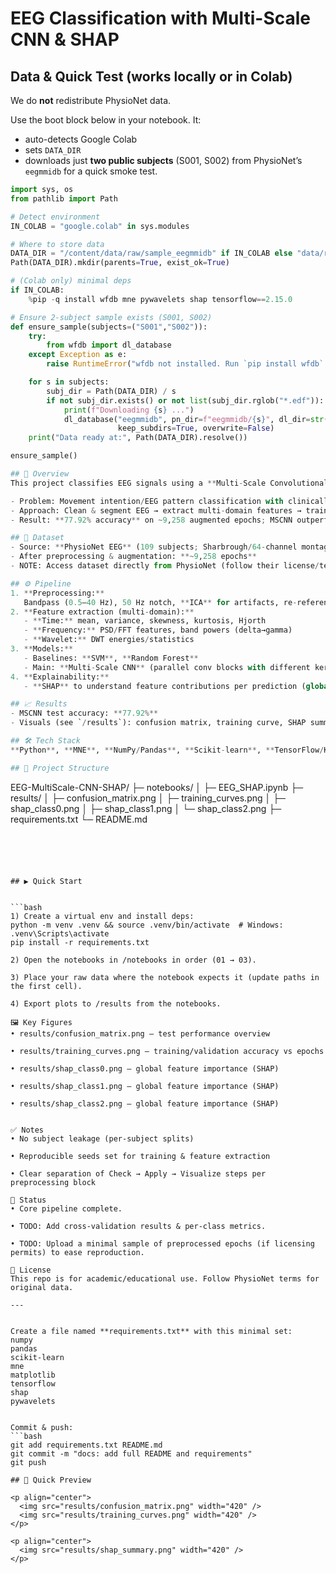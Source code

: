# EEG Classification with Multi-Scale CNN & SHAP

## Data & Quick Test (works locally or in Colab)

We do **not** redistribute PhysioNet data.

Use the boot block below in your notebook. It:
- auto-detects Google Colab
- sets `DATA_DIR`
- downloads just **two public subjects** (S001, S002) from PhysioNet’s `eegmmidb` for a quick smoke test.

```python
import sys, os
from pathlib import Path

# Detect environment
IN_COLAB = "google.colab" in sys.modules

# Where to store data
DATA_DIR = "/content/data/raw/sample_eegmmidb" if IN_COLAB else "data/raw/sample_eegmmidb"
Path(DATA_DIR).mkdir(parents=True, exist_ok=True)

# (Colab only) minimal deps
if IN_COLAB:
    %pip -q install wfdb mne pywavelets shap tensorflow==2.15.0

# Ensure 2-subject sample exists (S001, S002)
def ensure_sample(subjects=("S001","S002")):
    try:
        from wfdb import dl_database
    except Exception as e:
        raise RuntimeError("wfdb not installed. Run `pip install wfdb` or install requirements.") from e

    for s in subjects:
        subj_dir = Path(DATA_DIR) / s
        if not subj_dir.exists() or not list(subj_dir.rglob("*.edf")):
            print(f"Downloading {s} ...")
            dl_database("eegmmidb", pn_dir=f"eegmmidb/{s}", dl_dir=str(subj_dir),
                        keep_subdirs=True, overwrite=False)
    print("Data ready at:", Path(DATA_DIR).resolve())

ensure_sample()

## 📌 Overview
This project classifies EEG signals using a **Multi-Scale Convolutional Neural Network (MSCNN)** and explains predictions with **SHAP** for transparency in healthcare use cases.

- Problem: Movement intention/EEG pattern classification with clinically useful explanations  
- Approach: Clean & segment EEG → extract multi-domain features → train MSCNN → interpret with SHAP  
- Result: **77.92% accuracy** on ~9,258 augmented epochs; MSCNN outperformed SVM/RF baselines by **6–10%**

## 🧠 Dataset
- Source: **PhysioNet EEG** (109 subjects; Sharbrough/64-channel montage)  
- After preprocessing & augmentation: **~9,258 epochs**  
- NOTE: Access dataset directly from PhysioNet (follow their license/terms)

## ⚙️ Pipeline
1. **Preprocessing:**  
   Bandpass (0.5–40 Hz), 50 Hz notch, **ICA** for artifacts, re-referencing, epoching  
2. **Feature extraction (multi-domain):**  
   - **Time:** mean, variance, skewness, kurtosis, Hjorth  
   - **Frequency:** PSD/FFT features, band powers (delta→gamma)  
   - **Wavelet:** DWT energies/statistics  
3. **Models:**  
   - Baselines: **SVM**, **Random Forest**  
   - Main: **Multi-Scale CNN** (parallel conv blocks with different kernel sizes; GAP + dense head)  
4. **Explainability:**  
   - **SHAP** to understand feature contributions per prediction (global + local)

## 📈 Results
- MSCNN test accuracy: **77.92%**  
- Visuals (see `/results`): confusion matrix, training curve, SHAP summary

## 🛠 Tech Stack
**Python**, **MNE**, **NumPy/Pandas**, **Scikit-learn**, **TensorFlow/Keras**, **SHAP**, **Matplotlib**

## 📂 Project Structure
```
EEG-MultiScale-CNN-SHAP/
├─ notebooks/
│  ├─ EEG_SHAP.ipynb
├─ results/
│  ├─ confusion_matrix.png
│  ├─ training_curves.png
│  ├─ shap_class0.png
│  ├─ shap_class1.png
│  └─ shap_class2.png
├─ requirements.txt
└─ README.md
```





## ▶️ Quick Start


```bash
1) Create a virtual env and install deps:
python -m venv .venv && source .venv/bin/activate  # Windows: .venv\Scripts\activate
pip install -r requirements.txt 

2) Open the notebooks in /notebooks in order (01 → 03).

3) Place your raw data where the notebook expects it (update paths in the first cell).

4) Export plots to /results from the notebooks.

🖼 Key Figures
• results/confusion_matrix.png — test performance overview

• results/training_curves.png — training/validation accuracy vs epochs

• results/shap_class0.png — global feature importance (SHAP)

• results/shap_class1.png — global feature importance (SHAP)

• results/shap_class2.png — global feature importance (SHAP)


✅ Notes
• No subject leakage (per-subject splits)

• Reproducible seeds set for training & feature extraction

• Clear separation of Check → Apply → Visualize steps per preprocessing block

📢 Status
• Core pipeline complete.

• TODO: Add cross-validation results & per-class metrics.

• TODO: Upload a minimal sample of preprocessed epochs (if licensing permits) to ease reproduction.

📜 License
This repo is for academic/educational use. Follow PhysioNet terms for original data.

---


Create a file named **requirements.txt** with this minimal set:
numpy
pandas
scikit-learn
mne
matplotlib
tensorflow
shap
pywavelets


Commit & push:
```bash
git add requirements.txt README.md
git commit -m "docs: add full README and requirements"
git push

## 🔎 Quick Preview

<p align="center">
  <img src="results/confusion_matrix.png" width="420" />
  <img src="results/training_curves.png" width="420" />
</p>

<p align="center">
  <img src="results/shap_summary.png" width="420" />
</p>



